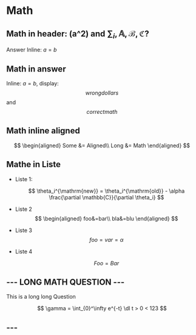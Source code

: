 # Math

## Math in header: \(a^2\) and $\sum_{i},\mathbb{A},\mathcal{B},\mathfrak{C}$?

Answer Inline: $a=b$

## Math in answer

Inline: $a=b$, display: $$ wrong dollars$$ and $$correct math$$

## Math inline aligned

$$
  \begin{aligned}
    Some &= Aligned\\
    Long &= Math
  \end{aligned}
$$


## Mathe in Liste

- Liste 1:

  $$
  \theta_i^{\mathrm{new}} = \theta_i^{\mathrm{old}}
      - \alpha \frac{\partial \mathbb{C}}{\partial \theta_i}
  $$

- Liste 2
  $$
  \begin{aligned}
      foo&=bar\\
      bla&=blu
  \end{aligned}
  $$
- Liste 3
  $$
    foo=var = \alpha
  $$
- Liste 4

  $$
    Foo = Bar
  $$

## --- LONG MATH QUESTION ---

This is a long long Question

$$
    \gamma = \int_{0}^\infty e^{-t} \dl t > 0 < 123
$$

## ---
